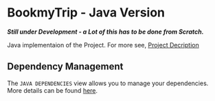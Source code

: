 # BookmyTrip - Java Version

***Still under Development - a Lot of this has to be done from Scratch.***

Java implementaion of the Project. For more see, [Project Decription](https://github.com/abhinavbharadwajr/bookmytrip/tree/README.md)

## Dependency Management

The `JAVA DEPENDENCIES` view allows you to manage your dependencies. More details can be found [here](https://github.com/microsoft/vscode-java-pack/blob/master/release-notes/v0.9.0.md#work-with-jar-files-directly).
